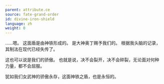 ```yaml
---
parent: attribute.ce
source: fate-grand-order
id: divine-iron-shield
language: zh
weight: 0
---
```


……嗯。
这面盾是由神铁形成的。
是大神奥丁赐予我们的。
根据我头脑的记录，其制法在现代已经失传了。

这也可以说是我们的骄傲。
也就是说，决不会裂开，决不会碎裂，无论面对何种力量，都不会屈服。

犹如我们女武神的骄傲永存，这面神铁之盾，也是永恒的。
